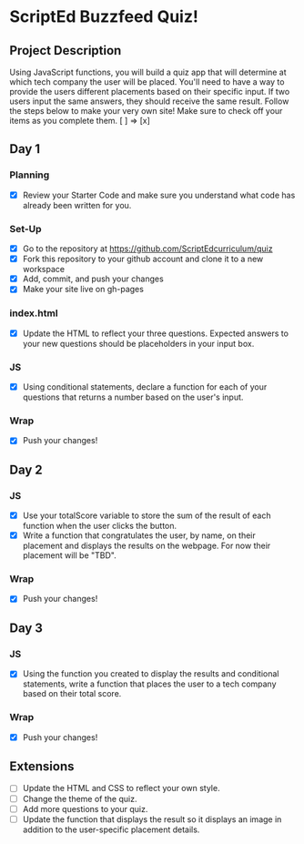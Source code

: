 # ScriptEd Buzzfeed Quiz!

## Project Description
Using JavaScript functions, you will build a quiz  app that will determine at which tech company the user will be placed. You'll need to have a way to provide the users different placements based on their specific input. If two users input the same answers, they should receive the same result. Follow the steps below to make your very own site! 
Make sure to check off your items as you complete them. [ ] => [x]


## Day 1
### Planning
- [x] Review your Starter Code and make sure you understand what code has already been written for you.
### Set-Up
- [x] Go to the repository at https://github.com/ScriptEdcurriculum/quiz
- [x] Fork this repository to your github account and clone it to a new workspace
- [x] Add, commit, and push your changes
- [x] Make your site live on gh-pages
### index.html
- [x] Update the HTML to reflect your three questions. Expected answers to your new questions should be placeholders in your input box.
### JS
- [x] Using conditional statements, declare a function for each of your questions that returns a number based on the user's input. 
### Wrap
- [x] Push your changes!


## Day 2
### JS
- [x] Use your totalScore variable to store the sum of the result of each function when the user clicks the button.
- [x] Write a function that congratulates the user, by name, on their placement and displays the results on the webpage. For now their placement will be "TBD". 
### Wrap
- [x] Push your changes!


## Day 3
### JS
- [x] Using the function you created to display the results and conditional statements, write a function that places the user to a tech company based on their total score.
### Wrap
- [x] Push your changes!

## Extensions
- [ ] Update the HTML and CSS to reflect your own style.
- [ ] Change the theme of the quiz.
- [ ] Add more questions to your quiz.
- [ ] Update the function that displays the result so it displays an image in addition to the user-specific placement details.
